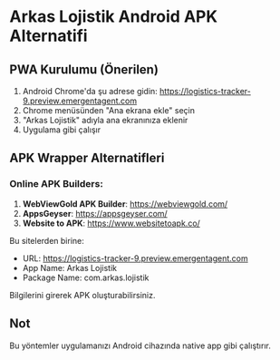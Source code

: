 # Arkas Lojistik Android APK Alternatifi

## PWA Kurulumu (Önerilen)

1. Android Chrome'da şu adrese gidin: https://logistics-tracker-9.preview.emergentagent.com
2. Chrome menüsünden "Ana ekrana ekle" seçin  
3. "Arkas Lojistik" adıyla ana ekranınıza eklenir
4. Uygulama gibi çalışır

## APK Wrapper Alternatifleri

### Online APK Builders:
1. **WebViewGold APK Builder**: https://webviewgold.com/
2. **AppsGeyser**: https://appsgeyser.com/
3. **Website to APK**: https://www.websitetoapk.co/

Bu sitelerden birine:
- URL: https://logistics-tracker-9.preview.emergentagent.com  
- App Name: Arkas Lojistik
- Package Name: com.arkas.lojistik

Bilgilerini girerek APK oluşturabilirsiniz.

## Not
Bu yöntemler uygulamanızı Android cihazında native app gibi çalıştırır.